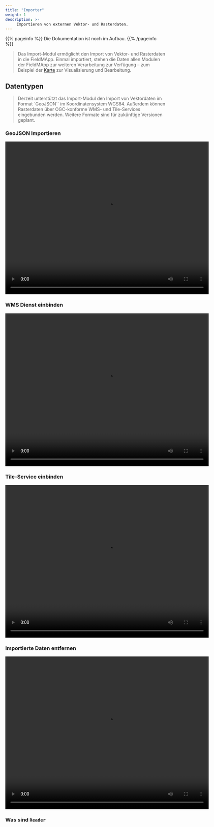 ```yaml
---
title: "Importer"
weight: 1
description: >-
     Importieren von externen Vektor- und Rasterdaten.
---
```


{{% pageinfo %}}
Die Dokumentation ist noch im Aufbau.
{{% /pageinfo %}}


> Das Import-Modul ermöglicht den Import von Vektor- und Rasterdaten in die FieldMApp. Einmal importiert, stehen die Daten allen Modulen der FieldMApp zur weiteren Verarbeitung zur Verfügung – zum Beispiel der [Karte](./02_map) zur Visualisierung und Bearbeitung.

## Datentypen

> Derzeit unterstützt das Import-Modul den Import von Vektordaten im Format `GeoJSON`` im Koordinatensystem WGS84. Außerdem können Rasterdaten über OGC-konforme WMS- und Tile-Services eingebunden werden. Weitere Formate sind für zukünftige Versionen geplant.


### GeoJSON Importieren

<video width="640" height="480" controls>
  <source src="https://github.com/fieldmapp/fieldmapp.github.io/raw/refs/heads/master/assets/video/add_geojson.mp4" type="video/mp4">
</video>

### WMS Dienst einbinden

<video width="640" height="480" controls>
  <source src="https://github.com/fieldmapp/fieldmapp.github.io/raw/refs/heads/master/assets/video/add_wms.mp4" type="video/mp4">
</video>

### Tile-Service einbinden

<video width="640" height="480" controls>
  <source src="https://github.com/fieldmapp/fieldmapp.github.io/raw/refs/heads/master/assets/video/add_tilelayer.mp4" type="video/mp4">
</video>

### Importierte Daten entfernen

<video width="640" height="480" controls>
  <source src="https://github.com/fieldmapp/fieldmapp.github.io/raw/refs/heads/master/assets/video/delete_data.mp4" type="video/mp4">
</video>


### Was sind `Reader`

